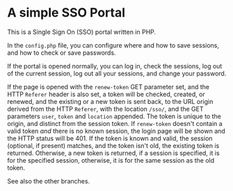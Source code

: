# A simple SSO Portal

This is a Single Sign On (SSO) portal written in PHP.

In the `config.php` file, you can configure where and how to save sessions, and how to check or save passwords.

If the portal is opened normally, you can log in, check the sessions, log out of the current session, log out all your sessions,
and change your password.

If the page is opened with the `renew-token` GET parameter set, and the HTTP `Referer` header is also set,
a token will be checked, created, or renewed, and the existing or a new token is sent back, to the URL origin derived from the HTTP `Referer`,
with the location `/sso/`, and the GET parameters `user`, `token` and `location` appended. The token is unique to the origin, and distinct
from the session token. If `renew-token` doesn't contain a valid token *and* there is no known session, the login page will be shown and the
HTTP status will be 401. If the token is known and valid, the session (optional, if present) matches, and the token isn't old, the existing
token is returned. Otherwise, a new token is returned, if a session is specified, it is for the specified session, otherwise, it is for the
same session as the old token.

See also the other branches.
